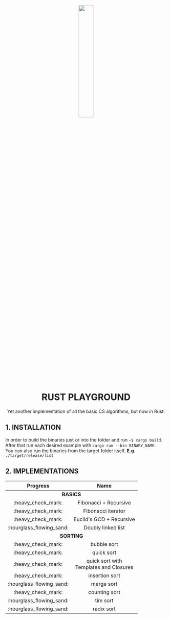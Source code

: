<p align="center">
  <img height="30%" width="30%" src="http://www.euro-langues.org/wp-content/uploads/2019/10/communityIcon_sxcqnw4pxti11.png"/>
</p>
<h1 align="center">RUST PLAYGROUND</h1>
<p align="center"> Yet another implementation of all the basic CS algorithms, but now in Rust.</p>


## 1. INSTALLATION

In order to build the binaries just `cd` into the folder and run `~$ cargo build`.    
After that run each desired example with `cargo run --bin BINARY_NAME`.  
You can also run the binaries from the target folder itself. **E.g.** `./target/release/list`


## 2. IMPLEMENTATIONS
<table>
    <thead>
        <tr>
            <th>Progress</th>
            <th align="center">Name</th>
        </tr>
    </thead>
    <tbody align="center">
        <tr>
          <td colspan=2 align="center"><b>BASICS</b></td>
        </tr>
        <tr>
            <td>:heavy_check_mark:</td>
            <td>Fibonacci + Recursive</td>
        </tr>
        <tr>
            <td>:heavy_check_mark:</td>
            <td>Fibonacci iterator</td>
        </tr>
        <tr>
            <td>:heavy_check_mark:</td>
            <td>Euclid's GCD + Recursive</td>
        </tr>
        <tr>
            <td>:hourglass_flowing_sand:</td>
            <td>Doubly linked list</td>
        </tr>
        <tr>
          <td colspan=2 align="center"><b>SORTING</b></td>
        </tr>
        <tr>
            <td>:heavy_check_mark:</td>
            <td>bubble sort</td>
        </tr>
        <tr>
            <td>:heavy_check_mark:</td>
            <td>quick sort</td>
        </tr>
        <tr>
            <td>:heavy_check_mark:</td>
            <td>quick sort with <br/> Templates and Closures</td>
        </tr>
        <tr>
            <td>:heavy_check_mark:</td>
            <td>insertion sort</td>
        </tr>
        <tr>
            <td>:hourglass_flowing_sand:</td>
            <td>merge sort</td>
        </tr>
        <tr>
            <td>:heavy_check_mark:</td>
            <td>counting sort</td>
        </tr>
        <tr>
            <td>:hourglass_flowing_sand:</td>
            <td>tim sort</td>
        </tr>
        <tr>
            <td>:hourglass_flowing_sand:</td>
            <td>radix sort</td>
        </tr>
    </tbody>
</table>
